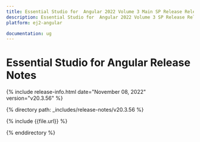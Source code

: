 ```yaml
---
title: Essential Studio for  Angular 2022 Volume 3 Main SP Release Release Notes
description: Essential Studio for  Angular 2022 Volume 3 SP Release Release Notes
platform: ej2-angular

documentation: ug
---
```


# Essential Studio for  Angular   Release Notes  

{% include release-info.html date="November 08, 2022"  version="v20.3.56" %} 

{% directory path: _includes/release-notes/v20.3.56 %}

{% include {{file.url}} %}

{% enddirectory %}
